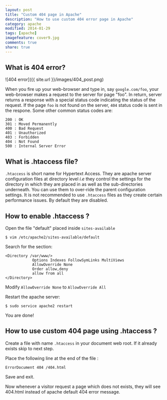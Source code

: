 ```yaml
---
layout: post
title: "Custom 404 page in Apache"
description: "How to use custom 404 error page in Apache"
category: apache
modified: 2014-01-29
tags: [apache]
imagefeature: cover9.jpg
comments: true
share: true
---
```


## What is 404 error?

![404 error]({{ site.url }}/images/404_post.png)

When you fire up your web-browser and type in, say `google.com/foo`, your web-browser makes a request to the server for page "foo". In return, server returns a response with a special status code indicating the status of the request. If the page `foo` is not found on the server, `404` status code is sent in the respone. Some other common status codes are:

    200 : OK
    301 : Moved Permanently
    400 : Bad Request
    401 : Unauthorized
    403 : Forbidden
    404 : Not Found
    500 : Internal Server Error

## What is .htaccess file?

`.htaccess` is short name for Hypertext Access. They are apache server configuration files at directory level *i.e* they control the settings for the directory in which they are placed in as well as the sub-directories underneath. You can use them to over-ride the parent configuration settings. It is not recommended to use `.htaccess` files as they create certain performance issues. By default they are disabled.

## How to enable .htaccess ?

Open the file "default" placed inside `sites-available`

`$ vim /etc/apache2/sites-available/default`

Search for the section:

    <Directory /var/www/>
                Options Indexes FollowSymLinks MultiViews
                AllowOverride None
                Order allow,deny
                allow from all
    </Directory>

Modify `AllowOverride None` to `AllowOverride All`

Restart the apache server:

`$ sudo service apache2 restart`

You are done!

## How to use custom 404 page using .htaccess ?

Create a file with name `.htaccess` in your document web root. If it already exists skip to next step.

Place the following line at the end of the file :

`ErrorDocument 404 /404.html`

Save and exit.

Now whenever a visitor request a page which does not exists, they will see 404.html instead of apache default 404 error message.